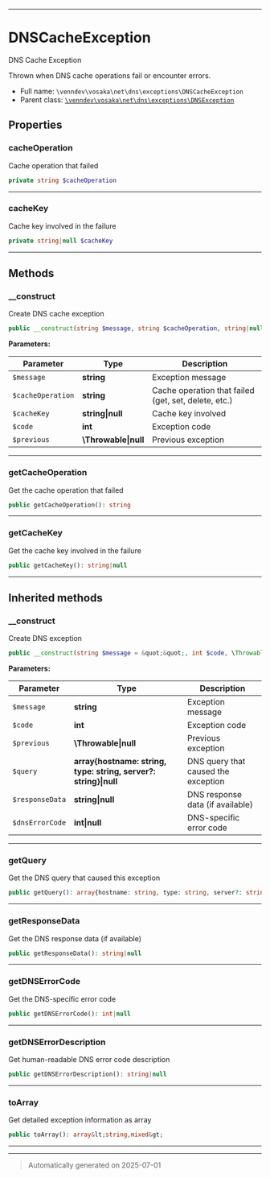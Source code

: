***

# DNSCacheException

DNS Cache Exception

Thrown when DNS cache operations fail or encounter errors.

* Full name: `\venndev\vosaka\net\dns\exceptions\DNSCacheException`
* Parent class: [`\venndev\vosaka\net\dns\exceptions\DNSException`](./DNSException.md)



## Properties


### cacheOperation

Cache operation that failed

```php
private string $cacheOperation
```






***

### cacheKey

Cache key involved in the failure

```php
private string|null $cacheKey
```






***

## Methods


### __construct

Create DNS cache exception

```php
public __construct(string $message, string $cacheOperation, string|null $cacheKey = null, int $code, \Throwable|null $previous = null): mixed
```








**Parameters:**

| Parameter | Type | Description |
|-----------|------|-------------|
| `$message` | **string** | Exception message |
| `$cacheOperation` | **string** | Cache operation that failed (get, set, delete, etc.) |
| `$cacheKey` | **string&#124;null** | Cache key involved |
| `$code` | **int** | Exception code |
| `$previous` | **\Throwable&#124;null** | Previous exception |





***

### getCacheOperation

Get the cache operation that failed

```php
public getCacheOperation(): string
```












***

### getCacheKey

Get the cache key involved in the failure

```php
public getCacheKey(): string|null
```












***


## Inherited methods


### __construct

Create DNS exception

```php
public __construct(string $message = &quot;&quot;, int $code, \Throwable|null $previous = null, array{hostname: string, type: string, server?: string}|null $query = null, string|null $responseData = null, int|null $dnsErrorCode = null): mixed
```








**Parameters:**

| Parameter | Type | Description |
|-----------|------|-------------|
| `$message` | **string** | Exception message |
| `$code` | **int** | Exception code |
| `$previous` | **\Throwable&#124;null** | Previous exception |
| `$query` | **array{hostname: string, type: string, server?: string}&#124;null** | DNS query that caused the exception |
| `$responseData` | **string&#124;null** | DNS response data (if available) |
| `$dnsErrorCode` | **int&#124;null** | DNS-specific error code |





***

### getQuery

Get the DNS query that caused this exception

```php
public getQuery(): array{hostname: string, type: string, server?: string}|null
```












***

### getResponseData

Get the DNS response data (if available)

```php
public getResponseData(): string|null
```












***

### getDNSErrorCode

Get the DNS-specific error code

```php
public getDNSErrorCode(): int|null
```












***

### getDNSErrorDescription

Get human-readable DNS error code description

```php
public getDNSErrorDescription(): string|null
```












***

### toArray

Get detailed exception information as array

```php
public toArray(): array&lt;string,mixed&gt;
```












***


***
> Automatically generated on 2025-07-01
